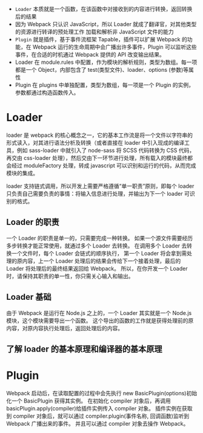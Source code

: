 <!-- https://www.jianshu.com/p/c021b78c9ef2 -->

- `Loader` 本质就是一个函数，在该函数中对接收到的内容进行转换，返回转换后的结果
- 因为 Webpack 只认识 JavaScript，所以 Loader 就成了翻译官，对其他类型的资源进行转译的预处理工作 加载和解析非 JavaScript 文件的能力
- `Plugin` 就是插件，基于事件流框架 Tapable，插件可以扩展 Webpack 的功能，在 Webpack 运行的生命周期中会广播出许多事件，Plugin 可以监听这些事件，在合适的时机通过 Webpack 提供的 API 改变输出结果。
- Loader 在 module.rules 中配置，作为模块的解析规则，类型为数组。每一项都是一个 Object，内部包含了 test(类型文件)、loader、options (参数)等属性
- Plugin 在 plugins 中单独配置，类型为数组，每一项是一个 Plugin 的实例，参数都通过构造函数传入。

# Loader

loader 是 webpack 的核心概念之一，它的基本工作流是将一个文件以字符串的形式读入，对其进行语法分析及转换（或者直接在 loader 中引入现成的编译工具，例如 sass-loader 中就引入了 node-sass 将 SCSS 代码转换为 CSS 代码，再交由 css-loader 处理），然后交由下一环节进行处理，所有载入的模块最终都会经过 moduleFactory 处理，转成 javascript 可以识别和运行的代码，从而完成模块的集成。

loader 支持链式调用，所以开发上需要严格遵循“单一职责”原则，即每个 loader 只负责自己需要负责的事情：将输入信息进行处理，并输出为下一个 loader 可识别的格式。

## Loader 的职责

一个 Loader 的职责是单一的，只需要完成一种转换。 如果一个源文件需要经历多步转换才能正常使用，就通过多个 Loader 去转换。 在调用多个 Loader 去转换一个文件时，每个 Loader 会链式的顺序执行， 第一个 Loader 将会拿到需处理的原内容，上一个 Loader 处理后的结果会传给下一个接着处理，最后的 Loader 将处理后的最终结果返回给 Webpack。
所以，在你开发一个 Loader 时，请保持其职责的单一性，你只需关心输入和输出。

## Loader 基础

由于 Webpack 是运行在 Node.js 之上的，一个 Loader 其实就是一个 Node.js 模块，这个模块需要导出一个函数。 这个导出的函数的工作就是获得处理前的原内容，对原内容执行处理后，返回处理后的内容。

## 了解 loader 的基本原理和编译器的基本原理

# Plugin

Webpack 启动后，在读取配置的过程中会先执行 new BasicPlugin(options)初始化一个 BasicPlugin 获得其实例。 在初始化 compiler 对象后，再调用 basicPlugin.apply(compiler)给插件实例传入 compiler 对象。 插件实例在获取到 compiler 对象后，就可以通过 compiler.plugin(事件名称, 回调函数)监听到 Webpack 广播出来的事件。 并且可以通过 compiler 对象去操作 Webpack。
